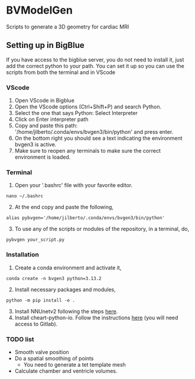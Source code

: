 # BVModelGen
Scripts to generate a 3D geometry for cardiac MRI

## Setting up in BigBlue
If you have access to the bigblue server, you do not need to install it, just add the correct python to your path. You can set it up so you can use the scripts from both the terminal and in VScode
### VScode
1. Open VScode in Bigblue
2. Open the VScode options (Ctrl+Shift+P) and search Python.
3. Select the one that says Python: Select Interpreter
4. Click on Enter interpreter path
5. Copy and paste this path: '/home/jilberto/.conda/envs/bvgen3/bin/python' and press enter.
6. On the bottom right you should see a text indicating the environment bvgen3 is active.
7. Make sure to reopen any terminals to make sure the correct environment is loaded. 

### Terminal
1. Open your '.bashrc' file with your favorite editor.
```
nano ~/.bashrc
```
2. At the end copy and paste the following,
```
alias pybvgen='/home/jilberto/.conda/envs/bvgen3/bin/python'
```
3. To use any of the scripts or modules of the repository, in a terminal, do,
```
pybvgen your_script.py
```

### Installation
1. Create a conda environment and activate it,
```
conda create -n bvgen3 python=3.13.2
```
2. Install necessary packages and modules,
```
python -m pip install -e .
```
3. Install NNUnetv2 following the steps [here](https://github.com/javijv4/CMR-nnUNet).
4. Install cheart-python-io. Follow the instructions [here](https://gitlab.eecs.umich.edu/jilberto/cheart-python-io) (you will need access to Gitlab).



### TODO list
* Smooth valve position
* Do a spatial smoothing of points
    * You need to generate a tet template mesh
* Calculate chamber and ventricle volumes.
